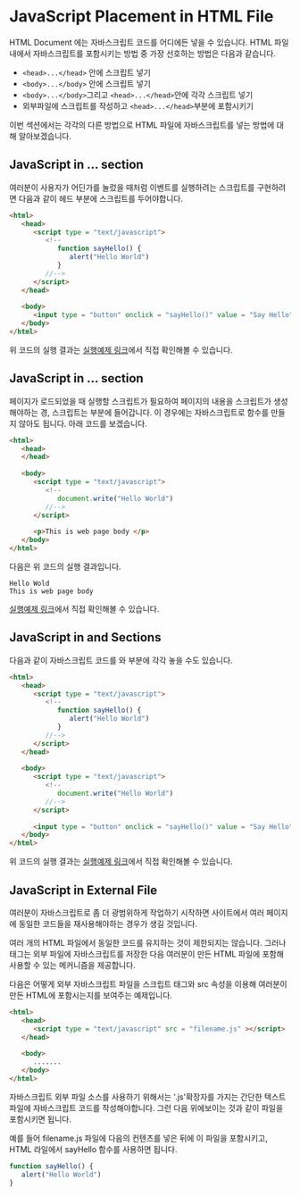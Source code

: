 # JavaScript Placement in HTML File
HTML Document 에는 자바스크립트 코드를 어디에든 넣을 수 있습니다. HTML 파일 내에서 자바스크립트를 포함시키는 방법 중 가장 선호하는 방법은 다음과 같습니다.

* `<head>...</head>` 안에 스크립트 넣기
* `<body>...</body>` 안에 스크립트 넣기
*  `<body>...</body>`그리고 `<head>...</head>`안에 각각 스크립트 넣기
* 외부파일에 스크립트를 작성하고 `<head>...</head>`부분에 포함시키기

이번 섹션에서는 각각의 다른 방법으로 HTML 파일에 자바스크립트를 넣는 방법에 대해 알아보겠습니다.

## JavaScript in <head>...</head> section
여러분이 사용자가 어딘가를 눌렀을 때처럼 이벤트를 실행하려는 스크립트를 구현하려면 다음과 같이 헤드 부분에 스크립트를 두어야합니다.

```html
<html>
   <head>      
      <script type = "text/javascript">
         <!--
            function sayHello() {
               alert("Hello World")
            }
         //-->
      </script>     
   </head>
   
   <body>
      <input type = "button" onclick = "sayHello()" value = "Say Hello" />
   </body>  
</html>
```

위 코드의 실행 결과는 [실행예제 링크](https://www.tutorialspoint.com/online_javascript_editor.php)에서 직접 확인해볼 수 있습니다.

## JavaScript in <body>...</body> section
페이지가 로드되었을 때 실행할 스크립트가 필요하여 페이지의 내용을 스크립트가 생성해야하는 경, 스크립트는 <body> 부분에 들어갑니다. 이 경우에는 자바스크립트로 함수를 만들지 않아도 됩니다. 아래 코드를 보겠습니다.

```html
<html>
   <head>
   </head>
   
   <body>
      <script type = "text/javascript">
         <!--
            document.write("Hello World")
         //-->
      </script>
      
      <p>This is web page body </p>
   </body>
</html>
```

다음은 위 코드의 실행 결과입니다.
```
Hello Wold
This is web page body
```

[실행예제 링크](https://www.tutorialspoint.com/online_javascript_editor.php)에서 직접 확인해볼 수 있습니다.

## JavaScript in <body> and <head> Sections
다음과 같이 자바스크립트 코드를 <body> 와 <head> 부분에 각각 놓을 수도 있습니다.

```html
<html>
   <head>
      <script type = "text/javascript">
         <!--
            function sayHello() {
               alert("Hello World")
            }
         //-->
      </script>
   </head>
   
   <body>
      <script type = "text/javascript">
         <!--
            document.write("Hello World")
         //-->
      </script>
      
      <input type = "button" onclick = "sayHello()" value = "Say Hello" />
   </body>
</html>
```

위 코드의 실행 결과는 [실행예제 링크](https://www.tutorialspoint.com/online_javascript_editor.php)에서 직접 확인해볼 수 있습니다.

## JavaScript in External File
여러분이 자바스크립트로 좀 더 광범위하게 작업하기 시작하면 사이트에서 여러 페이지에 동일한 코드들을 재사용해야하는 경우가 생길 것입니다.

여러 개의 HTML 파일에서 동일한 코드를 유지하는 것이 제한되지는 않습니다. 그러나 <script></script> 태그는 외부 파일에 자바스크립트를 저장한 다음 여러분이 만든 HTML 파일에 포함해 사용할 수 있는 메커니즘을 제공합니다.

다음은 어떻게 외부 자바스크립트 파일을 스크립트 태그와  src  속성을 이용해 여러분이 만든 HTML에 포함시는지를 보여주는 예제입니다.

```html
<html>
   <head>
      <script type = "text/javascript" src = "filename.js" ></script>
   </head>
   
   <body>
      .......
   </body>
</html>
```

자바스크립트 외부 파일 소스를 사용하기 위해서는 '.js'확장자를 가지는 간단한 텍스트 파일에 자바스크립트 코드를 작성해야합니다. 그런 다음 위에보이는 것과 같이 파일을 포함시키면 됩니다.

예를 들어 filename.js 파일에 다음의 컨텐츠를 넣은 뒤에 이 파일을 포함시키고, HTML 라일에서 sayHello 함수를 사용하면 됩니다.
```javascript
function sayHello() {
   alert("Hello World")
}
```
